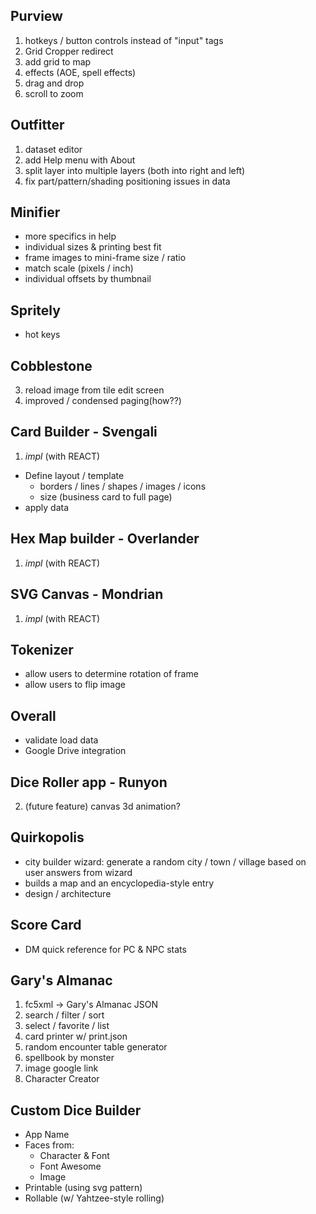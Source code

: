 ## Purview

1. hotkeys / button controls instead of "input" tags
1. Grid Cropper redirect
2. add grid to map
4. effects (AOE, spell effects)
6. drag and drop
7. scroll to zoom

## Outfitter

1. dataset editor
1. add Help menu with About
2. split layer into multiple layers (both into right and left)
3. fix part/pattern/shading positioning issues in data

## Minifier

- more specifics in help
- individual sizes & printing best fit
- frame images to mini-frame size / ratio
- match scale (pixels / inch)
- individual offsets by thumbnail

## Spritely

* hot keys

## Cobblestone

3. reload image from tile edit screen
4. improved / condensed paging(how??)

## Card Builder - **Svengali**

1. _impl_ (with REACT)
  - Define layout / template
    - borders / lines / shapes / images / icons
    - size (business card to full page)
  - apply data

## Hex Map builder - **Overlander**

1. _impl_ (with REACT)

## SVG Canvas - **Mondrian**

1. _impl_ (with REACT)

## Tokenizer

- allow users to determine rotation of frame
- allow users to flip image

## Overall

- validate load data
- Google Drive integration

## Dice Roller app - **Runyon**

2. (future feature) canvas 3d animation?


## Quirkopolis

* city builder wizard: generate a random city / town / village based on user answers from wizard
* builds a map and an encyclopedia-style entry 
* design / architecture

## Score Card

* DM quick reference for PC & NPC stats

## Gary's Almanac

1. fc5xml -> Gary's Almanac JSON
2. search / filter / sort
3. select / favorite / list
4. card printer w/ print.json
5. random encounter table generator
6. spellbook by monster
7. image google link
8. Character Creator

## Custom Dice Builder

- App Name
- Faces from:
  - Character & Font
  - Font Awesome
  - Image
- Printable (using svg pattern)
- Rollable (w/ Yahtzee-style rolling)
